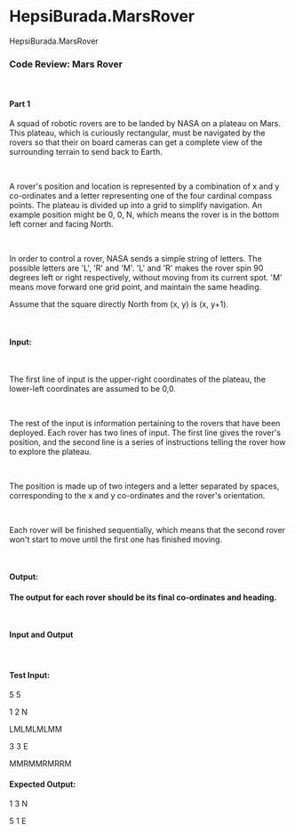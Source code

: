# HepsiBurada.MarsRover
HepsiBurada.MarsRover

<h3>Code Review: Mars Rover</h3>
<br/>
<h4>Part 1</h4>
<p>A squad of robotic rovers are to be landed by NASA on a plateau on Mars. This plateau, which is
curiously rectangular, must be navigated by the rovers so that their on board cameras can get a
complete view of the surrounding terrain to send back to Earth.</p>
<br/>
<p>A rover's position and location is represented by a combination of x and y co-ordinates and a letter
representing one of the four cardinal compass points. The plateau is divided up into a grid to
simplify navigation. An example position might be 0, 0, N, which means the rover is in the bottom
left corner and facing North.</p>
<br/>
<p>In order to control a rover, NASA sends a simple string of letters. The possible letters are 'L', 'R' and
'M'. 'L' and 'R' makes the rover spin 90 degrees left or right respectively, without moving from its
current spot. 'M' means move forward one grid point, and maintain the same heading.</p>
<p>Assume that the square directly North from (x, y) is (x, y+1).</p>
<br/>
<h4>Input:</h4>
<br/>
<p>The first line of input is the upper-right coordinates of the plateau, the lower-left coordinates are
assumed to be 0,0.</p>
<br/>
<p>The rest of the input is information pertaining to the rovers that have been deployed. Each rover
has two lines of input. The first line gives the rover's position, and the second line is a series of
instructions telling the rover how to explore the plateau.</p>
<br/>
<p>The position is made up of two integers and a letter separated by spaces, corresponding to the x
and y co-ordinates and the rover's orientation.</p>
<br/>
<p>Each rover will be finished sequentially, which means that the second rover won't start to move
until the first one has finished moving.</p>
<br/>
<h4>Output:<h4>
<p>The output for each rover should be its final co-ordinates and heading.</p>
<br/>
<h4>Input and Output</h4>
<br/>
<h4>Test Input:</h4>
<p>5 5</p>
<p>1 2 N</p>
<p>LMLMLMLMM</p>
<p>3 3 E</p>
<p>MMRMMRMRRM</p>
<h4>Expected Output:</h4>
<p>1 3 N</p>
<p>5 1 E</p>